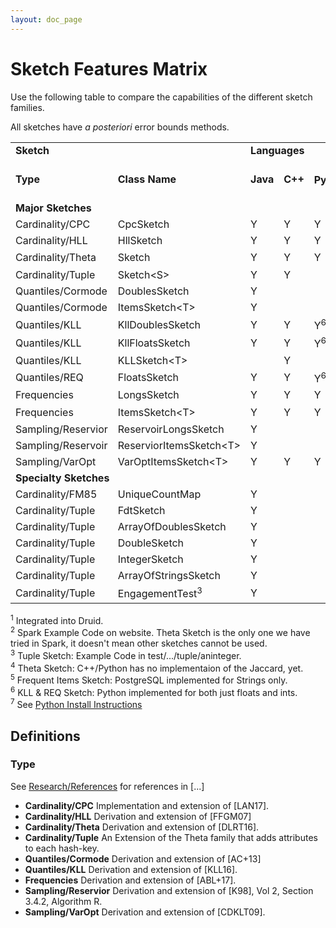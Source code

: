 ```yaml
---
layout: doc_page
---
```

<!--
    Licensed to the Apache Software Foundation (ASF) under one
    or more contributor license agreements.  See the NOTICE file
    distributed with this work for additional information
    regarding copyright ownership.  The ASF licenses this file
    to you under the Apache License, Version 2.0 (the
    "License"); you may not use this file except in compliance
    with the License.  You may obtain a copy of the License at

      http://www.apache.org/licenses/LICENSE-2.0

    Unless required by applicable law or agreed to in writing,
    software distributed under the License is distributed on an
    "AS IS" BASIS, WITHOUT WARRANTIES OR CONDITIONS OF ANY
    KIND, either express or implied.  See the License for the
    specific language governing permissions and limitations
    under the License.
-->
# Sketch Features Matrix

Use the following table to compare the capabilities of the different sketch families.

All sketches have *a posteriori* error bounds methods.

<div style="text-align: center">
<table>
<tr style="font-weight:bold"><td colspan="2">Sketch</td><td colspan="3">Languages</td><td colspan="4">Set Operations</td><td colspan="5">System Integrations</td><td colspan="3">Misc.</td></tr>

<tr style="font-weight:bold"><td>Type</td><td>Class Name</td><td>Java</td><td>C++</td><td>Python<sup>7</sup></td><td>Union</td><td>Inter-section</td><td>Difference</td><td>Jaccard</td><td>Hive</td><td>Pig</td><td>Druid<sup>1</sup></td><td>Spark<sup>2</sup></td><td>PostgreSQL (C++)</td><td>Con-current</td><td>Compact</td><td>Off Java Heap</td></tr>

<tr style="font-weight:bold"><td colspan="19">Major Sketches</td></tr>
<tr><td>Cardinality/CPC</td>   <td>CpcSketch</td>                    <td>Y</td> <td>Y</td> <td>Y</td>            <td>Y</td> <td></td>  <td></td>  <td></td>              <td>Y</td> <td>Y</td> <td></td>  <td></td>  <td>Y</td>             <td></td>  <td>Y</td> <td></td></tr>
<tr><td>Cardinality/HLL</td>   <td>HllSketch</td>                    <td>Y</td> <td>Y</td> <td>Y</td>            <td>Y</td> <td></td>  <td></td>  <td></td>              <td>Y</td> <td>Y</td> <td>Y</td> <td></td>  <td>Y</td>             <td></td>  <td></td>  <td>Y</td></tr>
<tr><td>Cardinality/Theta</td> <td>Sketch</td>                       <td>Y</td> <td>Y</td> <td>Y</td>            <td>Y</td> <td>Y</td> <td>Y</td> <td>Y<sup>4</sup></td> <td>Y</td> <td>Y</td> <td>Y</td> <td>Y</td> <td>Y</td>             <td>Y</td> <td>Y</td> <td>Y</td></tr>
<tr><td>Cardinality/Tuple</td> <td>Sketch&lt;S&gt;</td>              <td>Y</td> <td>Y</td> <td></td>             <td>Y</td> <td>Y</td> <td>Y</td> <td></td>              <td></td>  <td></td>  <td></td>  <td></td>  <td></td>              <td></td>  <td>Y</td> <td>Y</td></tr>
<tr><td>Quantiles/Cormode</td> <td>DoublesSketch</td>                <td>Y</td> <td></td>  <td></td>             <td>Y</td> <td></td>  <td></td>  <td></td>              <td>Y</td> <td>Y</td> <td>Y</td> <td></td>  <td></td>              <td></td>  <td>Y</td> <td>Y</td></tr>
<tr><td>Quantiles/Cormode</td> <td>ItemsSketch&lt;T&gt;</td>         <td>Y</td> <td></td>  <td></td>             <td>Y</td> <td></td>  <td></td>  <td></td>              <td>Y</td> <td>Y</td> <td></td>  <td></td>  <td></td>              <td></td>  <td></td>  <td></td></tr>
<tr><td>Quantiles/KLL</td>     <td>KllDoublesSketch</td>             <td>Y</td> <td>Y</td> <td>Y<sup>6</sup></td><td>Y</td> <td></td>  <td></td>  <td></td>              <td></td>  <td></td>  <td>Y</td> <td></td>  <td>Y</td>             <td></td>  <td>Y</td> <td>Y</td></tr>
<tr><td>Quantiles/KLL</td>     <td>KllFloatsSketch</td>              <td>Y</td> <td>Y</td> <td>Y<sup>6</sup></td><td>Y</td> <td></td>  <td></td>  <td></td>              <td>Y</td> <td>Y</td> <td></td>  <td></td>  <td>Y</td>             <td></td>  <td>Y</td> <td>Y</td></tr>
<tr><td>Quantiles/KLL</td>     <td>KLLSketch&lt;T&gt;</td>           <td></td>  <td>Y</td> <td></td>             <td>Y</td> <td></td>  <td></td>  <td></td>              <td></td>  <td></td>  <td></td>  <td></td>  <td></td>              <td></td>  <td></td>  <td></td></tr>
<tr><td>Quantiles/REQ</td>     <td>FloatsSketch</td>                 <td>Y</td> <td>Y</td> <td>Y<sup>6</sup></td><td></td>  <td></td>  <td></td>  <td></td>              <td></td>  <td></td>  <td></td>  <td></td>  <td></td>              <td></td>  <td></td>  <td></td></tr>
<tr><td>Frequencies</td>       <td>LongsSketch</td>                  <td>Y</td> <td>Y</td> <td>Y</td>            <td>Y</td> <td></td>  <td></td>  <td></td>              <td></td>  <td></td>  <td></td>  <td></td>  <td></td>              <td></td>  <td></td>  <td></td></tr>
<tr><td>Frequencies</td>       <td>ItemsSketch&lt;T&gt;</td>         <td>Y</td> <td>Y</td> <td>Y</td>            <td>Y</td> <td></td>  <td></td>  <td></td>              <td>Y</td> <td>Y</td> <td></td>  <td></td>  <td>Y<sup>5</sup></td> <td></td>  <td></td>  <td></td></tr>
<tr><td>Sampling/Reservior</td><td>ReservoirLongsSketch</td>         <td>Y</td> <td></td>  <td></td>             <td>Y</td> <td></td>  <td></td>  <td></td>              <td></td>  <td></td>  <td></td>  <td></td>  <td></td>              <td></td>  <td></td>  <td></td></tr>
<tr><td>Sampling/Reservoir</td><td>ReserviorItemsSketch&lt;T&gt;</td><td>Y</td> <td></td>  <td></td>             <td>Y</td> <td></td>  <td></td>  <td></td>              <td></td>  <td>Y</td> <td></td>  <td></td>  <td></td>              <td></td>  <td></td>  <td></td></tr>
<tr><td>Sampling/VarOpt</td>   <td>VarOptItemsSketch&lt;T&gt;</td>   <td>Y</td> <td>Y</td> <td>Y</td>            <td>Y</td> <td></td>  <td></td>  <td></td>              <td></td>  <td>Y</td> <td></td>  <td></td>  <td></td>              <td></td>  <td></td>  <td></td></tr>

<tr style="font-weight:bold"><td colspan="19">Specialty Sketches</td></tr>

<tr><td>Cardinality/FM85</td>  <td>UniqueCountMap</td>               <td>Y</td> <td></td>  <td></td>             <td></td>  <td></td>  <td></td>  <td></td>              <td></td>  <td></td>  <td></td>  <td></td>  <td></td>              <td></td>  <td></td>  <td></td></tr>
<tr><td>Cardinality/Tuple</td> <td>FdtSketch</td>                    <td>Y</td> <td></td>  <td></td>             <td>Y</td> <td>Y</td> <td>Y</td> <td></td>              <td></td>  <td></td>  <td></td>  <td></td>  <td></td>              <td></td>  <td></td>  <td></td></tr>
<tr><td>Cardinality/Tuple</td> <td>ArrayOfDoublesSketch</td>         <td>Y</td> <td></td>  <td></td>             <td>Y</td> <td>Y</td> <td>Y</td> <td></td>              <td>Y</td> <td>Y</td> <td>Y</td> <td></td>  <td></td>              <td></td>  <td>Y</td> <td>Y</td></tr>
<tr><td>Cardinality/Tuple</td> <td>DoubleSketch</td>                 <td>Y</td> <td></td>  <td></td>             <td>Y</td> <td>Y</td> <td>Y</td> <td></td>              <td></td>  <td></td>  <td></td>  <td></td>  <td></td>              <td></td>  <td></td>  <td></td></tr>
<tr><td>Cardinality/Tuple</td> <td>IntegerSketch</td>                <td>Y</td> <td></td>  <td></td>             <td>Y</td> <td>Y</td> <td>Y</td> <td></td>              <td></td>  <td></td>  <td></td>  <td></td>  <td></td>              <td></td>  <td></td>  <td></td></tr>
<tr><td>Cardinality/Tuple</td> <td>ArrayOfStringsSketch</td>         <td>Y</td> <td></td>  <td></td>             <td>Y</td> <td>Y</td> <td>Y</td> <td></td>              <td></td>  <td></td>  <td></td>  <td></td>  <td></td>              <td></td>  <td></td>  <td></td></tr>
<tr><td>Cardinality/Tuple</td> <td>EngagementTest<sup>3</sup></td>   <td>Y</td> <td></td>  <td></td>             <td>Y</td> <td>Y</td> <td>Y</td> <td></td>              <td></td>  <td></td>  <td></td>  <td></td>  <td></td>              <td></td>  <td></td>  <td></td></tr>
</table>
</div>


<sup>1</sup> Integrated into Druid.<br>
<sup>2</sup> Spark Example Code on website. Theta Sketch is the only one we have tried in Spark, it doesn't mean other sketches cannot be used.<br>
<sup>3</sup> Tuple Sketch: Example Code in test/.../tuple/aninteger.<br>
<sup>4</sup> Theta Sketch: C++/Python has no implementaion of the Jaccard, yet.<br>
<sup>5</sup> Frequent Items Sketch: PostgreSQL implemented for Strings only.<br>
<sup>6</sup> KLL & REQ Sketch: Python implemented for both just floats and ints.<br>
<sup>7</sup> See [Python Install Instructions](https://github.com/apache/datasketches-cpp/tree/master/python)<br>


## Definitions

### Type

See [Research/References]({{site.docs_dir}}/Community/Research.html) for references in [...]

* **Cardinality/CPC** Implementation and extension of [LAN17].
* **Cardinality/HLL** Derivation and extension of [FFGM07]  
* **Cardinality/Theta** Derivation and extension of [DLRT16].
* **Cardinality/Tuple** An Extension of the Theta family that adds attributes to each hash-key.
* **Quantiles/Cormode** Derivation and extension of [AC+13]
* **Quantiles/KLL** Derivation and extension of [KLL16].
* **Frequencies** Derivation and extension of [ABL+17].
* **Sampling/Reservior** Derivation and extension of [K98], Vol 2, Section 3.4.2, Algorithm R.  
* **Sampling/VarOpt** Derivation and extension of [CDKLT09].



